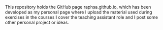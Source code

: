 This repository holds the GitHub page raphsa.github.io, which has been developed as my personal page where I upload the material used during exercises in the courses I cover the teaching assistant role and I post some other personal project or ideas.
